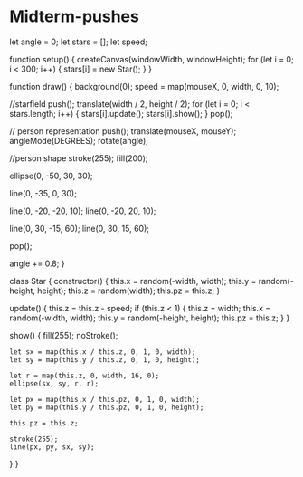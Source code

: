 # Midterm-pushes

let angle = 0;
let stars = [];
let speed;

function setup() {
  createCanvas(windowWidth, windowHeight);
  for (let i = 0; i < 300; i++) {
    stars[i] = new Star();
  }
}

function draw() {
  background(0);
  speed = map(mouseX, 0, width, 0, 10);

  //starfield
  push();
  translate(width / 2, height / 2);
  for (let i = 0; i < stars.length; i++) {
    stars[i].update();
    stars[i].show();
  }
  pop();

  // person representation
  push();
  translate(mouseX, mouseY);
  angleMode(DEGREES);
  rotate(angle);

  //person shape
  stroke(255);
  fill(200);

  ellipse(0, -50, 30, 30);

  line(0, -35, 0, 30);

  line(0, -20, -20, 10);
  line(0, -20, 20, 10);

  line(0, 30, -15, 60);
  line(0, 30, 15, 60);

  pop();

  angle += 0.8;
}

class Star {
  constructor() {
    this.x = random(-width, width);
    this.y = random(-height, height);
    this.z = random(width);
    this.pz = this.z;
  }

  update() {
    this.z = this.z - speed;
    if (this.z < 1) {
      this.z = width;
      this.x = random(-width, width);
      this.y = random(-height, height);
      this.pz = this.z;
    }
  }

  show() {
    fill(255);
    noStroke();

    let sx = map(this.x / this.z, 0, 1, 0, width);
    let sy = map(this.y / this.z, 0, 1, 0, height);

    let r = map(this.z, 0, width, 16, 0);
    ellipse(sx, sy, r, r);

    let px = map(this.x / this.pz, 0, 1, 0, width);
    let py = map(this.y / this.pz, 0, 1, 0, height);

    this.pz = this.z;

    stroke(255);
    line(px, py, sx, sy);
  }
}
